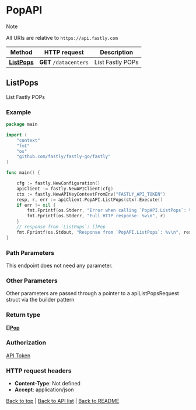 # PopAPI

> [!NOTE]
> All URIs are relative to `https://api.fastly.com`

Method | HTTP request | Description
------------- | ------------- | -------------
[**ListPops**](PopAPI.md#ListPops) | **GET** `/datacenters` | List Fastly POPs



## ListPops

List Fastly POPs



### Example

```go
package main

import (
    "context"
    "fmt"
    "os"
    "github.com/fastly/fastly-go/fastly"
)

func main() {

    cfg := fastly.NewConfiguration()
    apiClient := fastly.NewAPIClient(cfg)
    ctx := fastly.NewAPIKeyContextFromEnv("FASTLY_API_TOKEN")
    resp, r, err := apiClient.PopAPI.ListPops(ctx).Execute()
    if err != nil {
        fmt.Fprintf(os.Stderr, "Error when calling `PopAPI.ListPops`: %v\n", err)
        fmt.Fprintf(os.Stderr, "Full HTTP response: %v\n", r)
    }
    // response from `ListPops`: []Pop
    fmt.Fprintf(os.Stdout, "Response from `PopAPI.ListPops`: %v\n", resp)
}
```

### Path Parameters

This endpoint does not need any parameter.

### Other Parameters

Other parameters are passed through a pointer to a apiListPopsRequest struct via the builder pattern



### Return type

[**[]Pop**](Pop.md)

### Authorization

[API Token](https://www.fastly.com/documentation/reference/api/#authentication)

### HTTP request headers

- **Content-Type**: Not defined
- **Accept**: application/json

[Back to top](#) | [Back to API list](../README.md#documentation-for-api-endpoints) | [Back to README](../README.md)
